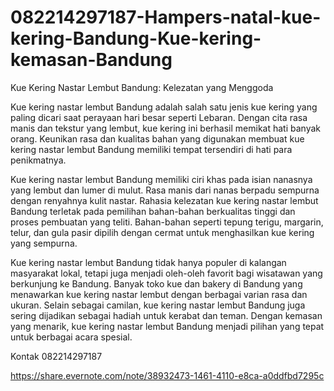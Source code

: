 # 082214297187-Hampers-natal-kue-kering-Bandung-Kue-kering-kemasan-Bandung
Kue Kering Nastar Lembut Bandung: Kelezatan yang Menggoda

Kue kering nastar lembut Bandung adalah salah satu jenis kue kering yang paling dicari saat perayaan hari besar seperti Lebaran. Dengan cita rasa manis dan tekstur yang lembut, kue kering ini berhasil memikat hati banyak orang. Keunikan rasa dan kualitas bahan yang digunakan membuat kue kering nastar lembut Bandung memiliki tempat tersendiri di hati para penikmatnya.

Kue kering nastar lembut Bandung memiliki ciri khas pada isian nanasnya yang lembut dan lumer di mulut. Rasa manis dari nanas berpadu sempurna dengan renyahnya kulit nastar. Rahasia kelezatan kue kering nastar lembut Bandung terletak pada pemilihan bahan-bahan berkualitas tinggi dan proses pembuatan yang teliti. Bahan-bahan seperti tepung terigu, margarin, telur, dan gula pasir dipilih dengan cermat untuk menghasilkan kue kering yang sempurna.

Kue kering nastar lembut Bandung tidak hanya populer di kalangan masyarakat lokal, tetapi juga menjadi oleh-oleh favorit bagi wisatawan yang berkunjung ke Bandung. Banyak toko kue dan bakery di Bandung yang menawarkan kue kering nastar lembut dengan berbagai varian rasa dan ukuran. Selain sebagai camilan, kue kering nastar lembut Bandung juga sering dijadikan sebagai hadiah untuk kerabat dan teman. Dengan kemasan yang menarik, kue kering nastar lembut Bandung menjadi pilihan yang tepat untuk berbagai acara spesial.

Kontak
082214297187

https://share.evernote.com/note/38932473-1461-4110-e8ca-a0ddfbd7295c
